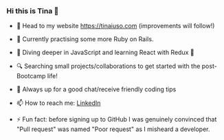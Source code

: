 ### Hi this is Tina 👋
- 🎉  Head to my website https://tinaiuso.com (improvements will follow!)
- 🚧  Currently practising some more Ruby on Rails.
- 🤿  Diving deeper in JavaScript and learning React with Redux 💪
- 🔍  Searching small projects/collaborations to get started with the post-Bootcamp life!
- 💬  Always up for a good chat/receive friendly coding tips
- 📫  How to reach me: [LinkedIn](https://www.linkedin.com/in/concetta-iuso)

- ⚡ Fun fact: before signing up to GitHub I was genuinely convinced that "Pull request" was named "Poor request" as I misheard a developer.

